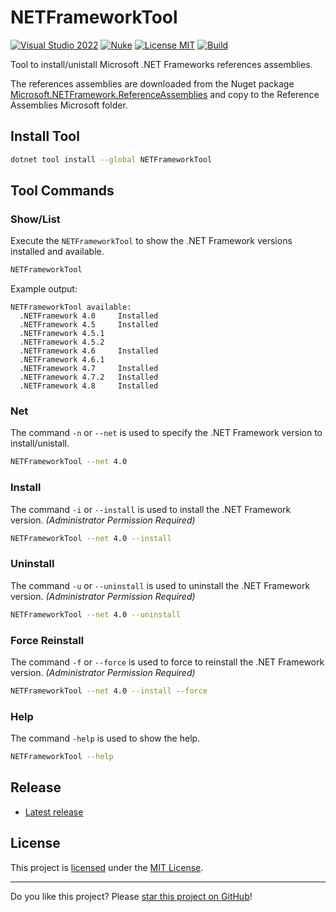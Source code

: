 # NETFrameworkTool

[![Visual Studio 2022](https://img.shields.io/badge/Visual%20Studio-2022-blue)](../..)
[![Nuke](https://img.shields.io/badge/Nuke-Build-blue)](https://nuke.build/)
[![License MIT](https://img.shields.io/badge/License-MIT-blue.svg)](LICENSE)
[![Build](../../actions/workflows/Build.yml/badge.svg)](../../actions)

Tool to install/unistall Microsoft .NET Frameworks references assemblies. 

The references assemblies are downloaded from the Nuget package [Microsoft.NETFramework.ReferenceAssemblies](https://www.nuget.org/packages?q=Microsoft.NETFramework.ReferenceAssemblies) and copy to the Reference Assemblies Microsoft folder.

## Install Tool
```bash
dotnet tool install --global NETFrameworkTool
```

## Tool Commands

### Show/List
Execute the `NETFrameworkTool` to show the .NET Framework versions installed and available.
```bash
NETFrameworkTool
```

Example output:
```
NETFrameworkTool available:
  .NETFramework 4.0     Installed
  .NETFramework 4.5     Installed
  .NETFramework 4.5.1
  .NETFramework 4.5.2
  .NETFramework 4.6     Installed
  .NETFramework 4.6.1
  .NETFramework 4.7     Installed
  .NETFramework 4.7.2   Installed
  .NETFramework 4.8     Installed
```

### Net
The command `-n` or `--net` is used to specify the .NET Framework version to install/unistall.
```bash
NETFrameworkTool --net 4.0
```
### Install
The command `-i` or `--install` is used to install the .NET Framework version. *(Administrator Permission Required)*
```bash
NETFrameworkTool --net 4.0 --install
```
### Uninstall
The command `-u` or `--uninstall` is used to uninstall the .NET Framework version. *(Administrator Permission Required)*
```bash
NETFrameworkTool --net 4.0 --uninstall
```
### Force Reinstall
The command `-f` or `--force` is used to force to reinstall the .NET Framework version. *(Administrator Permission Required)*
```bash
NETFrameworkTool --net 4.0 --install --force
```
### Help
The command `-help` is used to show the help.
```bash
NETFrameworkTool --help
```

## Release

* [Latest release](../../releases/latest)

## License

This project is [licensed](LICENSE) under the [MIT License](https://en.wikipedia.org/wiki/MIT_License).

---

Do you like this project? Please [star this project on GitHub](../../stargazers)!